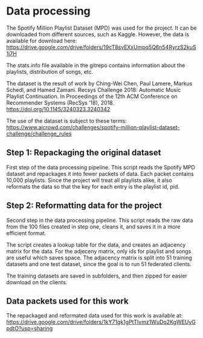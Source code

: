 # Data processing

The Spotify Million Playlist Dataset (MPD) was used for the project. It can be downloaded from different sources, such as Kaggle. 
However, the data is available for download here: https://drive.google.com/drive/folders/19cT8svEXxUmpq5Q6n54RyrzS2kuS1j7H

The stats.info file available in the gitrepo contains information about the playlists, distribution of songs, etc.

The dataset is the result of work by Ching-Wei Chen, Paul Lamere, Markus Schedl, and Hamed Zamani. Recsys Challenge 2018: Automatic Music Playlist Continuation. In Proceedings of the 12th ACM Conference on Recommender Systems (RecSys ’18), 2018. https://doi.org/10.1145/3240323.3240342

The use of the dataset is subject to these terms: https://www.aicrowd.com/challenges/spotify-million-playlist-dataset-challenge/challenge_rules

## Step 1: Repackaging the original dataset

First step of the data processing pipeline. This script reads the Spotify MPD dataset and repackages it into fewer packets of data. Each packet contains 10,000 playlists. Since the project will treat all playlists alike, it also reformats the data so that the key for each entry is the playlist id, pid. 

## Step 2: Reformatting data for the project

Second step in the data processing pipeline. This script reads the raw data from the 100 files created in step one, cleans it, and saves it in a more efficient format. 

The script creates a lookup table for the data, and creates an adjacency matrix for the data. For the adjeceny matrix, only ids for playlist and songs are useful which saves space. The adjacency matrix is split into 51 training datasets and one test dataset, since the goal is to run 51 federated clients. 

The training datasets are saved in subfolders, and then zipped for easier download on the clients. 

## Data packets used for this work

The repackaged and reformated data used for this work is available at:
https://drive.google.com/drive/folders/1kY71gk1gPtTIvmz1WuDq2KgWEUyGpdtO?usp=sharing

